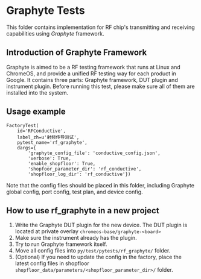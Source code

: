 Graphyte Tests
==============
This folder contains implementation for RF chip's transmitting and
receiving capabilities using *Graphyte* framework.

## Introduction of Graphyte Framework

Graphyte is aimed to be a RF testing framework that runs at Linux and
ChromeOS, and provide a unified RF testing way for each product in
Google. It contains three parts: Graphyte framework, DUT plugin and
instrument plugin. Before running this test, please make sure all of
them are installed into the system.

## Usage example

    FactoryTest(
        id='RFConductive',
        label_zh=u'射频传导测试',
        pytest_name='rf_graphyte',
        dargs={
            'graphyte_config_file': 'conductive_config.json',
            'verbose': True,
            'enable_shopfloor': True,
            'shopfoor_parameter_dir': 'rf_conductive',
            'shopfloor_log_dir': 'rf_conductive'})

Note that the config files should be placed in this folder, including
Graphyte global config, port config, test plan, and device config.


## How to use rf_graphyte in a new project

1. Write the Graphyte DUT plugin for the new device.
   The DUT plugin is located at private overlay
   `chromeos-base/graphyte-<board>`
2. Make sure the instrument already has the plugin.
3. Try to run Graphyte framework itself.
4. Move all config files into `py/test/pytests/rf_graphyte/` folder.
5. (Optional) If you need to update the config in the factory, place
   the latest config files in shopfloor
   `shopfloor_data/parameters/<shopfloor_parameter_dir>/` folder.
